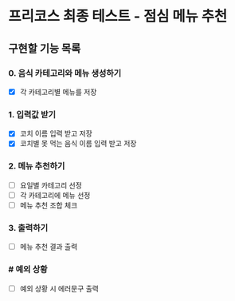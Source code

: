 # 프리코스 최종 테스트 - 점심 메뉴 추천

## 구현할 기능 목록

### 0. 음식 카테고리와 메뉴 생성하기
- [x] 각 카테고리별 메뉴를 저장

### 1. 입력값 받기
- [x] 코치 이름 입력 받고 저장
- [x] 코치별 못 먹는 음식 이름 입력 받고 저장

### 2. 메뉴 추천하기
- [ ] 요일별 카테고리 선정
- [ ] 각 카테고리에 메뉴 선정
- [ ] 메뉴 추천 조합 체크

### 3. 출력하기
- [ ] 메뉴 추천 결과 출력

### # 예외 상황
- [ ] 예외 상황 시 에러문구 출력